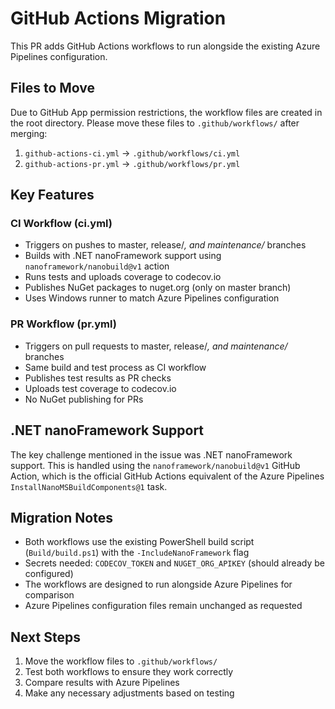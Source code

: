 # GitHub Actions Migration

This PR adds GitHub Actions workflows to run alongside the existing Azure Pipelines configuration.

## Files to Move

Due to GitHub App permission restrictions, the workflow files are created in the root directory. Please move these files to `.github/workflows/` after merging:

1. `github-actions-ci.yml` → `.github/workflows/ci.yml`
2. `github-actions-pr.yml` → `.github/workflows/pr.yml`

## Key Features

### CI Workflow (ci.yml)
- Triggers on pushes to master, release/*, and maintenance/* branches
- Builds with .NET nanoFramework support using `nanoframework/nanobuild@v1` action
- Runs tests and uploads coverage to codecov.io
- Publishes NuGet packages to nuget.org (only on master branch)
- Uses Windows runner to match Azure Pipelines configuration

### PR Workflow (pr.yml)
- Triggers on pull requests to master, release/*, and maintenance/* branches
- Same build and test process as CI workflow
- Publishes test results as PR checks
- Uploads test coverage to codecov.io
- No NuGet publishing for PRs

## .NET nanoFramework Support

The key challenge mentioned in the issue was .NET nanoFramework support. This is handled using the `nanoframework/nanobuild@v1` GitHub Action, which is the official GitHub Actions equivalent of the Azure Pipelines `InstallNanoMSBuildComponents@1` task.

## Migration Notes

- Both workflows use the existing PowerShell build script (`Build/build.ps1`) with the `-IncludeNanoFramework` flag
- Secrets needed: `CODECOV_TOKEN` and `NUGET_ORG_APIKEY` (should already be configured)
- The workflows are designed to run alongside Azure Pipelines for comparison
- Azure Pipelines configuration files remain unchanged as requested

## Next Steps

1. Move the workflow files to `.github/workflows/`
2. Test both workflows to ensure they work correctly
3. Compare results with Azure Pipelines
4. Make any necessary adjustments based on testing